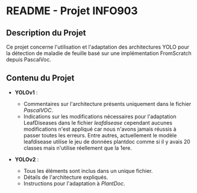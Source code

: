 # README - Projet INFO903

## Description du Projet
Ce projet concerne l'utilisation et l'adaptation des architectures YOLO pour la détection de maladie de feuille basé sur une implémentation FromScratch depuis PascalVoc.

## Contenu du Projet
- **YOLOv1** :
  - Commentaires sur l'architecture présents uniquement dans le fichier _PascalVOC_.
  - Indications sur les modifications nécessaires pour l'adaptation LeafDiseases dans le fichier _leafdisease_ cependant aucunes modifications n'est appliqué car nous n'avons jamais réussis à passer toutes les erreurs. Entre autres, actuellement le modèle leafdisease utilise le jeu de données plantdoc comme si il y avais 20 classes mais n'utilise réellement que la 1ere.
  
- **YOLOv2** :
  - Tous les éléments sont inclus dans un unique fichier.
  - Détails de l'architecture expliqués.
  - Instructions pour l'adaptation à _PlantDoc_.
